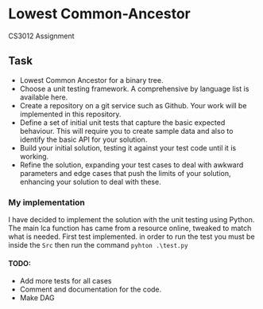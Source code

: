 # Lowest Common-Ancestor
CS3012 Assignment

## Task
* Lowest Common Ancestor for a binary tree.
* Choose a unit testing framework. A comprehensive by language list is available here.
* Create a repository on a git service such as Github. Your work will be implemented in this repository.
* Define a set of initial unit tests that capture the basic expected behaviour. This will require you to create sample data and also to identify the basic API for your solution.
* Build your initial solution, testing it against your test code until it is working.
* Refine the solution, expanding your test cases to deal with awkward parameters and edge cases that push the limits of your solution, enhancing your solution to deal with these.

### My implementation
I have decided to implement the solution with the unit testing using Python.
The main lca function has came from a resource online, tweaked to match what is needed.
First test implemented.
in order to run the test you must be inside the `Src` then run the command `pyhton .\test.py`


#### TODO:   
* Add more tests for all cases
* Comment and documentation for the code.
* Make DAG
